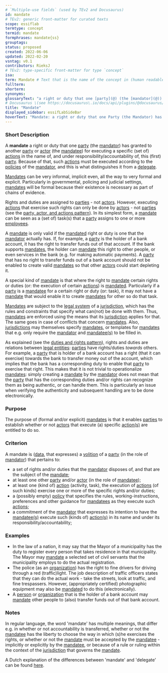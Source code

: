 ```yaml
---
# `Multiple-use fields` (used by TEv2 and Docusaurus)
id: mandate
# TEv2: generic front-matter for curated texts
scope: essiflab
termtype: concept
termid: mandate
formphrases: mandate{ss}
grouptags:
status: proposed
created: 2022-06-06
updated: 2022-02-20
vsntag: v0.1
contributors: RieksJ
# TEv2: type-specific front-matter for type `concept`
isa:
term: Mandate # Text that is the name of the concept in (human readable) texts.
fullterm:
shorterm:
synonyms:
glossaryText: "a right or duty that one [party](@) (the [mandator](@)) has granted to another [party](@) or [actor](@) (the [mandatee](@)) for executing a specific (set of) [actions](@) in the name of, and under responsibility/accountability of, this (first) [party](@)."
# Docusaurus \(see https://docusaurus\.io/docs/api/plugins/@docusaurus/plugin-content-docs#markdown-front-matter\):
title: "Mandate"
displayed_sidebar: essifLabSideBar
hoverText: "Mandate: a right or duty that one Party (the Mandator) has granted to another Party or Actor (the Mandatee) for executing a specific (set of) Actions in the name of, and under responsibility/accountability of, this (first) Party."
---
```


### Short Description
A **mandate** a right or duty that one [party](@) (the [mandator](@)) has granted to another [party](@) or [actor](@) (the [mandatee](@)) for executing a specific (set of) [actions](@) in the name of, and under responsibility/accountability of, this (first) [party](@). Because of that, such [actions](@) must be executed according to the [policies](@) of the [mandator](@), and this is what distinguishes it from a [delegate](@).

[Mandates](@) can be very informal, implicit even, all the way to very formal and explicit. Particularly in governmental, policing and judicial settings, [mandates](@) will be formal because their existence is necessary as part of chains of evidence.

Rights and duties are assigned to [parties](@) - not [actors](@). However, executing [actions](@) that exercise such rights can only be done by [actors](@) - not [parties](@) (see the [party, actor, and actions pattern](pattern-party-actor-action@)). In its simplest form, a [mandate](@) can be seen as a (set of) task(s) that a [party](@) assigns to one or more [employees](@).

A [mandate](@) is only valid if the [mandated](@) right or duty is one that the [mandator](@) actually has. If, for example, a [party](@) is the holder of a bank account, it has the right to transfer funds out of that account. If the bank supports [mandates](@), the holder can [mandate](@) this right to other people, or even services in the bank (e.g. for making automatic payments). A [party](@) that has no right to transfer funds out of a bank account should not be enabled to create valid [mandates](@) so that other [actors](@) could start depleting it.

A special kind of [mandate](@) is that where the right to [mandate](@) certain rights or duties (or: the execution of certain [actions](@)) is [mandated](@). Particularly if a [party](@) is a [mandatee](@) for a certain right or duty (or: task), it may not have a [mandate](@) that would enable it to create [mandates](@) for other so do that task.

[Mandates](@) are subject to the [legal system](@) of a [jurisdiction](@), which has the rules and constraints that specify what can(not) be done with them. Thus, [mandates](@) are enforced using the means that its [jurisdiction](@) applies for that. The same goes in case of conflicts that concern [mandates](@). Also, [jurisdictions](@) may themselves specify [mandates](@), or templates for [mandates](@) that e.g. only require the [mandator](@) and [mandatee(s)](@) to be filled in.

As explained (see the [duties and rights pattern](pattern-duties-and-rights@)), rights and duties are relations between [legal entities](@): [parties](@) have rights/duties *towards* others. For example, a [party](@) that is holder of a bank account has a right (that it can exercise) towards the bank to transfer money out of the account, which implies that the bank has a corresponding duty to enable that [party](@) to exercise that right. This makes that it is not trivial to operationalize [mandates](@): simply creating a [mandate](@) by the [mandator](@) does not mean that the [party](@) that has the corresponding duties and/or rights can recognize them as being authentic, or can handle them. This is particularly an issue when verifying the authenticity and subsequent handling are to be done electronically.

### Purpose
The purpose of (formal and/or explicit) [mandates](@) is that it enables [parties](@) to establish whether or not [actors](@) that execute (a) specific [action(s)](@) are entitled to do so.
### Criterion
A mandate is ([data](@), that expresses) a [volition](https://www.merriam-webster.com/dictionary/volition) of a [party](@) (in the role of [mandator](@)) that pertains to:
- a set of rights and/or duties that the [mandator](@) disposes of, and that are the subject of the [mandate](@);
- at least one other [party](@) and/or [actor](@) (in the role of [mandatee](@));
- at least one (kind of) [action](@) (activity, task), the execution of [actions](@) (of such kinds) exercise one or more of the specific rights and/or duties;
- a (possibly empty) [policy](@) that specifies the rules, working-instructions, preferences and other guidance for [mandatees](@) as they execute such [actions](@);
- a commitment of the [mandator](@) that expresses its intention to have the [mandatee(s)](@) execute such (kinds of) [action(s)](@) in its name and under its responsibility/accountability;

### Examples

- In the law of a nation, it may say that the Mayor of a municipality has the duty to register every person that takes residence in that municipality. The Mayor may [mandate](@) a selected set of civil servants that the municipality employs to do the actual registration.
- The police (as an [organization](@)) has the right to fine drivers for driving through a red (traffic)light. The job description of traffic officers states that they can do the actual work - take the streets, look at traffic, and fine trespassers. However, (appropriately certified) photographic equipment may also be [mandated](@) to do this (electronically).
- A [person](@) or [organization](@) that is the holder of a bank account may [mandate](@) other people to (also) transfer funds out of that bank account.

### Notes

In regular language, the word 'mandate' has multiple meanings, that differ e.g. in whether or not accountability is transferred, whether or not the [mandatee](@) has the liberty to choose the way in which (s)he exercises the rights, or whether or not the [mandate](@) must be accepted by the [mandatee](@) - implicitly or explicitly by the [mandatee](@), or because of a rule or ruling within the context of the [jurisdiction](@) that governs the [mandate](@).

A Dutch explanation of the differences between 'mandate' and 'delegate' can be found [here](https://www.vijverbergadvocaten.nl/bestuursrecht/algemeen-bestuursrecht/mandaat-delegatie-en-volmacht).